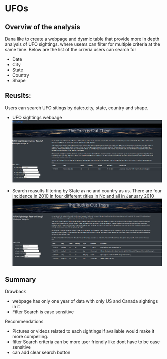 # UFOs
## Overviw of the analysis
  Dana like to create a webpage and dyamic table that provide more in depth analysis of UFO sightings. where usears can filter for multiple criteria at the same time.
Below are the list of the criteria users can search for

  - Date
  - City
  - State
  - Country
  - Shape

## Reuslts:
  Users can search UFO sitings by dates,city, state, country and shape.
   - UFO sightings webpage
   ![UFO sigtings Webpage](https://github.com/Hanitapatel/UFOs/blob/main/static/images/UFO%20sightings%20Webpage.png)
   
   - Search reasults filtering by State as nc and country as us. There are four incidence in 2010 in four different cities in Nc and all in January 2010
   ![Search results](https://github.com/Hanitapatel/UFOs/blob/main/static/images/Search%20results.png)
   
  
## Summary
 Drawback
  - webpage has only one year of data with only US and Canada sightings in it
  - Filter Search is case sensitive 

 Recommendations
  - Pictures or videos related to each sightings if available would make it more compelling.
  - filter Search criteria can be more user friendly like dont have to be case sensitive
  - can add clear search button 
  
 
